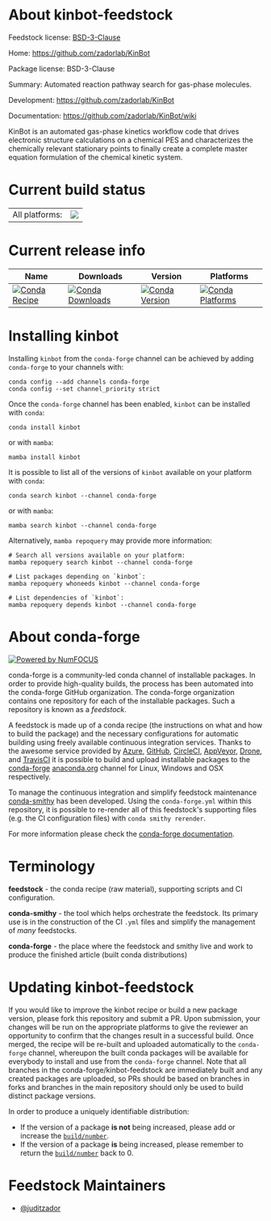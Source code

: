 About kinbot-feedstock
======================

Feedstock license: [BSD-3-Clause](https://github.com/conda-forge/kinbot-feedstock/blob/main/LICENSE.txt)

Home: https://github.com/zadorlab/KinBot

Package license: BSD-3-Clause

Summary: Automated reaction pathway search for gas-phase molecules.

Development: https://github.com/zadorlab/KinBot

Documentation: https://github.com/zadorlab/KinBot/wiki

KinBot is an automated gas-phase kinetics workflow code that drives
electronic structure calculations on a chemical PES and characterizes
the chemically relevant stationary points to finally create a complete
master equation formulation of the chemical kinetic system.


Current build status
====================


<table><tr><td>All platforms:</td>
    <td>
      <a href="https://dev.azure.com/conda-forge/feedstock-builds/_build/latest?definitionId=18435&branchName=main">
        <img src="https://dev.azure.com/conda-forge/feedstock-builds/_apis/build/status/kinbot-feedstock?branchName=main">
      </a>
    </td>
  </tr>
</table>

Current release info
====================

| Name | Downloads | Version | Platforms |
| --- | --- | --- | --- |
| [![Conda Recipe](https://img.shields.io/badge/recipe-kinbot-green.svg)](https://anaconda.org/conda-forge/kinbot) | [![Conda Downloads](https://img.shields.io/conda/dn/conda-forge/kinbot.svg)](https://anaconda.org/conda-forge/kinbot) | [![Conda Version](https://img.shields.io/conda/vn/conda-forge/kinbot.svg)](https://anaconda.org/conda-forge/kinbot) | [![Conda Platforms](https://img.shields.io/conda/pn/conda-forge/kinbot.svg)](https://anaconda.org/conda-forge/kinbot) |

Installing kinbot
=================

Installing `kinbot` from the `conda-forge` channel can be achieved by adding `conda-forge` to your channels with:

```
conda config --add channels conda-forge
conda config --set channel_priority strict
```

Once the `conda-forge` channel has been enabled, `kinbot` can be installed with `conda`:

```
conda install kinbot
```

or with `mamba`:

```
mamba install kinbot
```

It is possible to list all of the versions of `kinbot` available on your platform with `conda`:

```
conda search kinbot --channel conda-forge
```

or with `mamba`:

```
mamba search kinbot --channel conda-forge
```

Alternatively, `mamba repoquery` may provide more information:

```
# Search all versions available on your platform:
mamba repoquery search kinbot --channel conda-forge

# List packages depending on `kinbot`:
mamba repoquery whoneeds kinbot --channel conda-forge

# List dependencies of `kinbot`:
mamba repoquery depends kinbot --channel conda-forge
```


About conda-forge
=================

[![Powered by
NumFOCUS](https://img.shields.io/badge/powered%20by-NumFOCUS-orange.svg?style=flat&colorA=E1523D&colorB=007D8A)](https://numfocus.org)

conda-forge is a community-led conda channel of installable packages.
In order to provide high-quality builds, the process has been automated into the
conda-forge GitHub organization. The conda-forge organization contains one repository
for each of the installable packages. Such a repository is known as a *feedstock*.

A feedstock is made up of a conda recipe (the instructions on what and how to build
the package) and the necessary configurations for automatic building using freely
available continuous integration services. Thanks to the awesome service provided by
[Azure](https://azure.microsoft.com/en-us/services/devops/), [GitHub](https://github.com/),
[CircleCI](https://circleci.com/), [AppVeyor](https://www.appveyor.com/),
[Drone](https://cloud.drone.io/welcome), and [TravisCI](https://travis-ci.com/)
it is possible to build and upload installable packages to the
[conda-forge](https://anaconda.org/conda-forge) [anaconda.org](https://anaconda.org/)
channel for Linux, Windows and OSX respectively.

To manage the continuous integration and simplify feedstock maintenance
[conda-smithy](https://github.com/conda-forge/conda-smithy) has been developed.
Using the ``conda-forge.yml`` within this repository, it is possible to re-render all of
this feedstock's supporting files (e.g. the CI configuration files) with ``conda smithy rerender``.

For more information please check the [conda-forge documentation](https://conda-forge.org/docs/).

Terminology
===========

**feedstock** - the conda recipe (raw material), supporting scripts and CI configuration.

**conda-smithy** - the tool which helps orchestrate the feedstock.
                   Its primary use is in the construction of the CI ``.yml`` files
                   and simplify the management of *many* feedstocks.

**conda-forge** - the place where the feedstock and smithy live and work to
                  produce the finished article (built conda distributions)


Updating kinbot-feedstock
=========================

If you would like to improve the kinbot recipe or build a new
package version, please fork this repository and submit a PR. Upon submission,
your changes will be run on the appropriate platforms to give the reviewer an
opportunity to confirm that the changes result in a successful build. Once
merged, the recipe will be re-built and uploaded automatically to the
`conda-forge` channel, whereupon the built conda packages will be available for
everybody to install and use from the `conda-forge` channel.
Note that all branches in the conda-forge/kinbot-feedstock are
immediately built and any created packages are uploaded, so PRs should be based
on branches in forks and branches in the main repository should only be used to
build distinct package versions.

In order to produce a uniquely identifiable distribution:
 * If the version of a package **is not** being increased, please add or increase
   the [``build/number``](https://docs.conda.io/projects/conda-build/en/latest/resources/define-metadata.html#build-number-and-string).
 * If the version of a package **is** being increased, please remember to return
   the [``build/number``](https://docs.conda.io/projects/conda-build/en/latest/resources/define-metadata.html#build-number-and-string)
   back to 0.

Feedstock Maintainers
=====================

* [@juditzador](https://github.com/juditzador/)

